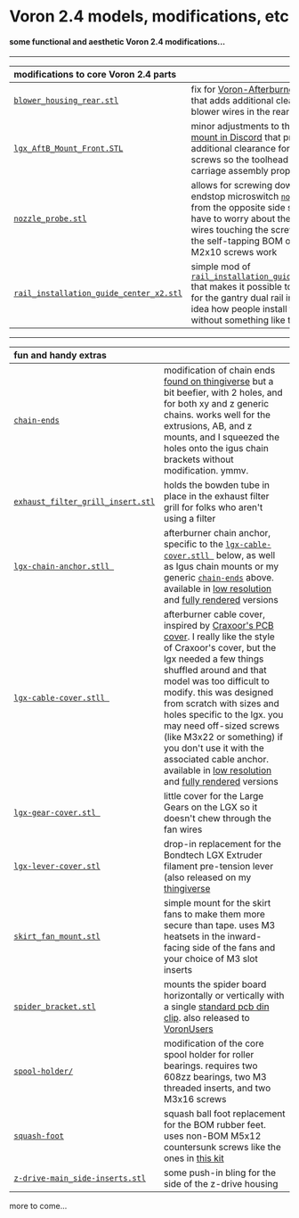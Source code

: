 # Voron 2.4 models, modifications, etc
#### some functional and aesthetic Voron 2.4 modifications...

---

| modifications to core Voron 2.4 parts | |
| :--- | :--- |
| [`blower_housing_rear.stl`](stl/blower_housing_rear.stl) | fix for [Voron-Afterburner issue #13](https://github.com/VoronDesign/Voron-Afterburner/issues/13) that adds additional clearance for the blower wires in the rear housing |
| [`lgx_AftB_Mount_Front.STL`](stl/lgx_AftB_Mount_Front.STL) | minor adjustments to the [Bondtech LGX mount in Discord](https://cdn.discordapp.com/attachments/635687829254701107/823914498700083220/lgx_AftB_Mount_Front.STL) that provides additional clearance for normal M3x20 screws so the toolhead mounts to the x carriage assembly properly |
| [`nozzle_probe.stl`](stl/nozzle_probe.stl) | allows for screwing down the z-endstop microswitch [`nozzle_probe.stl`](https://github.com/VoronDesign/Voron-2/blob/Voron2.4/STLs/VORON2.4/Z_Endstop/nozzle_probe.stl) from the opposite side so that you don't have to worry about the microswitch wires touching the screw heads.  both the self-tapping BOM or standard M2x10 screws work |
| [`rail_installation_guide_center_x2.stl`](stl/rail_installation_guide_center_x2.stl) | simple mod of [`rail_installation_guide_center_x2.stl`](https://github.com/VoronDesign/Voron-2/blob/Voron2.4/STLs/VORON2.4/Tools/rail_installation_guide_center_x2.stl) that makes it possible to use the guide for the gantry dual rail install.  I have no idea how people install those rails without something like this |

---

| fun and handy extras | |
| :-------------------------------- | :--- |
| [`chain-ends`](stl/chain-ends/) | modification of chain ends [found on thingiverse](https://www.thingiverse.com/thing:3993841) but a bit beefier, with 2 holes, and for both xy and z generic chains.  works well for the extrusions, AB, and z mounts, and I squeezed the holes onto the igus chain brackets without modification.  ymmv.  |
| [`exhaust_filter_grill_insert.stl`](stl/exhaust_filter_grill_insert.stl) | holds the bowden tube in place in the exhaust filter grill for folks who aren't using a filter |
| [`lgx-chain-anchor.stll `](stl/lgx-chain-anchor.stl) | afterburner chain anchor, specific to the [`lgx-cable-cover.stll `](stl/lgx-cable-cover.stl) below, as well as Igus chain mounts or my generic [`chain-ends`](stl/chain-ends/) above. available in [low resolution](stl/lgx-chain-anchor-low.stl) and [fully rendered](stl/lgx-chain-anchor.stl) versions  |
| [`lgx-cable-cover.stll `](stl/lgx-cable-cover.stl) | afterburner cable cover, inspired by [Craxoor's PCB cover](https://github.com/craxoor/VoronMods/tree/master/PCB%20Cover).  I really like the style of Craxoor's cover, but the lgx needed a few things shuffled around and that model was too difficult to modify.  this was designed from scratch with sizes and holes specific to the lgx.  you may need off-sized screws (like M3x22 or something) if you don't use it with the associated cable anchor.  available in [low resolution](stl/lgx-cable-cover-low.stl) and [fully rendered](stl/lgx-cable-cover.stl) versions |
| [`lgx-gear-cover.stl `](stl/lgx-gear-cover.stl ) | little cover for the Large Gears on the LGX so it doesn't chew through the fan wires |
| [`lgx-lever-cover.stl`](stl/lgx-lever-cover.stl) | drop-in replacement for the Bondtech LGX Extruder filament pre-tension lever (also released on my [thingiverse](https://www.thingiverse.com/thing:4873766) |
| [`skirt_fan_mount.stl`](stl/skirt_fan_mount.stl) | simple mount for the skirt fans to make them more secure than tape.  uses M3 heatsets in the inward-facing side of the fans and your choice of M3 slot inserts |
| [`spider_bracket.stl`](stl/spider_bracket.stl) | mounts the spider board horizontally or vertically with a single [standard pcb din clip](https://github.com/VoronDesign/Voron-2/blob/Voron2.4/STLs/VORON2.4/Electronics_Compartment/DIN_Brackets/pcb_din_clip_x3.stl).  also released to [VoronUsers](https://github.com/geoffrey-young/VoronUsers/tree/geoffrey-young-spider_bracket/printer_mods/geoffreyyoung/spider_bracket) |
| [`spool-holder/`](stl/spool-holder/) | modification of the core spool holder for roller bearings.  requires two 608zz bearings, two M3 threaded inserts, and two M3x16 screws |
| [`squash-foot`](stl/squash-foot.stl) | squash ball foot replacement for the BOM rubber feet.  uses non-BOM M5x12 countersunk screws like the ones in [this kit](https://www.amazon.com/gp/product/B0734Q7DDG) |
| [`z-drive-main_side-inserts.stl`](stl/z-drive-main_side-inserts.stl) | some push-in bling for the side of the z-drive housing |

more to come...

